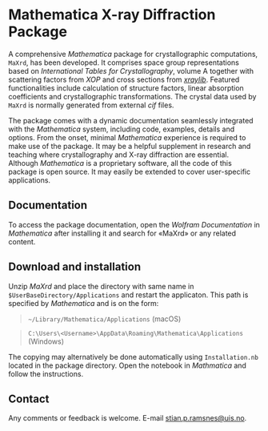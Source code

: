 # Mathematica X-ray Diffraction Package
A comprehensive _Mathematica_ package for crystallographic computations, `MaXrd`, has been developed. It comprises space group representations based on _International Tables for Crystallography_, volume A together with scattering factors from _XOP_ and cross sections from [_xraylib_](https://github.com/tschoonj/xraylib).
Featured functionalities include calculation of structure factors, linear absorption coefficients and crystallographic transformations. The crystal data used by `MaXrd` is normally generated from external _cif_ files.

The package comes with a dynamic documentation seamlessly integrated with the _Mathematica_ system, including code, examples, details and options. From the onset, minimal _Mathematica_ experience is required to make use of the package. It may be a helpful supplement in research and teaching where crystallography and X-ray diffraction are essential. Although _Mathematica_ is a proprietary software, all the code of this package is open source. It may easily be extended to cover user-specific applications.


## Documentation
To access the package documentation, open the _Wolfram Documentation_ in _Mathematica_ after installing it and search for «MaXrd» or any related content.


## Download and installation
Unzip _MaXrd_ and place the directory with same name in `$UserBaseDirectory/Applications` and restart the applicaton.
This path is specified by _Mathematica_ and is on the form:

> `~/Library/Mathematica/Applications` (macOS)

> `C:\Users\<Username>\AppData\Roaming\Mathematica\Applications` (Windows)

The copying may alternatively be done automatically using `Installation.nb` located in the package directory. Open the notebook in _Mathmatica_ and follow the instructions.

## Contact
Any comments or feedback is welcome. E-mail stian.p.ramsnes@uis.no.